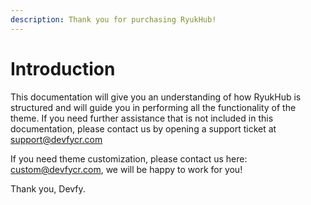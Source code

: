 ```yaml
---
description: Thank you for purchasing RyukHub!
---
```


# Introduction

This documentation will give you an understanding of how RyukHub is structured and will guide you in performing all the functionality of the theme. If you need further assistance that is not included in this documentation, please contact us by opening a support ticket at support@devfycr.com

If you need theme customization, please contact us here: custom@devfycr.com, we will be happy to work for you!

Thank you, Devfy.

